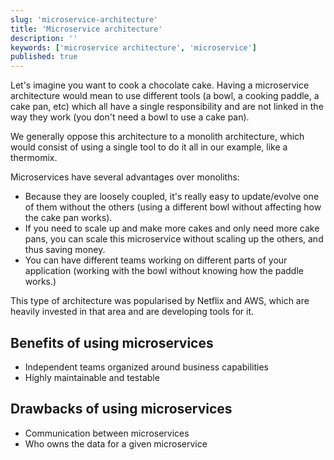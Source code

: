 ```yaml
---
slug: 'microservice-architecture'
title: 'Microservice architecture'
description: ''
keywords: ['microservice architecture', 'microservice']
published: true
---
```


Let's imagine you want to cook a chocolate cake. Having a microservice architecture would mean to use different tools (a bowl, a cooking paddle, a cake pan, etc) which all have a single responsibility and are not linked in the way they work (you don't need a bowl to use a cake pan).

We generally oppose this architecture to a monolith architecture, which would consist of using a single tool to do it all in our example, like a thermomix.

Microservices have several advantages over monoliths:

- Because they are loosely coupled, it's really easy to update/evolve one of them without the others (using a different bowl without affecting how the cake pan works).
- If you need to scale up and make more cakes and only need more cake pans, you can scale this microservice without scaling up the others, and thus saving money.
- You can have different teams working on different parts of your application (working with the bowl without knowing how the paddle works.)

This type of architecture was popularised by Netflix and AWS, which are heavily invested in that area and are developing tools for it.

## Benefits of using microservices

- Independent teams organized around business capabilities
- Highly maintainable and testable

## Drawbacks of using microservices

- Communication between microservices
- Who owns the data for a given microservice
